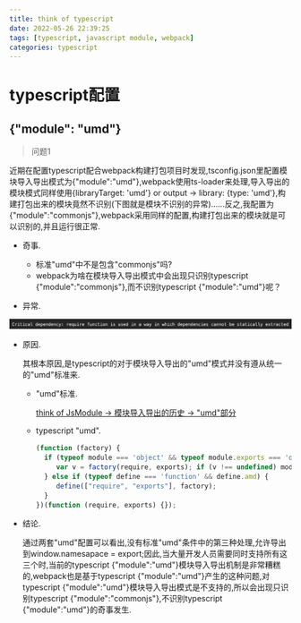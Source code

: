 ```yaml
---
title: think of typescript
date: 2022-05-26 22:39:25
tags: [typescript, javascript module, webpack]
categories: typescript
---
```


# typescript配置

## {"module": "umd"}

> 问题1

  近期在配置typescript配合webpack构建打包项目时发现,tsconfig.json里配置模块导入导出模式为{"module":"umd"},webpack使用ts-loader来处理,导入导出的模块模式同样使用{libraryTarget: 'umd'} or output -> library: {type: 'umd'},构建打包出来的模块竟然不识别(下图就是模块不识别的异常)......反之,我配置为{"module":"commonjs"},webpack采用同样的配置,构建打包出来的模块就是可以识别的,并且运行很正常.

  - 奇事.

    - 标准"umd"中不是包含"commonjs"吗?
    - webpack为啥在模块导入导出模式中会出现只识别typescript {"module":"commonjs"},而不识别typescript {"module":"umd"}呢？

  - 异常.

  ![](/images/typescript_module_umd.png)

  - 原因.

    其根本原因,是typescript的对于模块导入导出的"umd"模式并没有遵从统一的"umd"标准来.

    - "umd"标准.
    
      <a href='https://white-than-wood.github.io/2022/05/23/thinkofjsmodule/#%E6%A8%A1%E5%9D%97%E5%AF%BC%E5%85%A5%E5%AF%BC%E5%87%BA%E7%9A%84%E5%8E%86%E5%8F%B2'>think of JsModule -> 模块导入导出的历史 -> "umd"部分</a>
    
    - typescript "umd".
    
      ```javascript
      (function (factory) {
        if (typeof module === 'object' && typeof module.exports === 'object') {
           var v = factory(require, exports); if (v !== undefined) module.exports = v;
        } else if (typeof define === 'function' && define.amd) {
           define(["require", "exports"], factory);
        }
      })(function (require, exports) {});
      ```

  - 结论.

    通过两套"umd"配置可以看出,没有标准"umd"条件中的第三种处理,允许导出到window.namesapace = export;因此,当大量开发人员需要同时支持所有这三个时,当前的typescript {"module":"umd"}模块导入导出机制是非常糟糕的,webpack也是基于typescript {"module":"umd"}产生的这种问题,对typescript {"module":"umd"}模块导入导出模式是不支持的,所以会出现只识别typescript {"module":"commonjs"},不识别typescript {"module":"umd"}的奇事发生.

